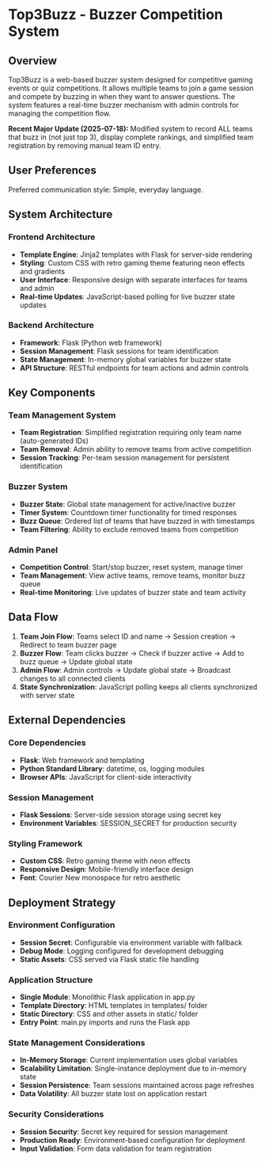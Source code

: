 # Top3Buzz - Buzzer Competition System

## Overview

Top3Buzz is a web-based buzzer system designed for competitive gaming events or quiz competitions. It allows multiple teams to join a game session and compete by buzzing in when they want to answer questions. The system features a real-time buzzer mechanism with admin controls for managing the competition flow.

**Recent Major Update (2025-07-18):** Modified system to record ALL teams that buzz in (not just top 3), display complete rankings, and simplified team registration by removing manual team ID entry.

## User Preferences

Preferred communication style: Simple, everyday language.

## System Architecture

### Frontend Architecture
- **Template Engine**: Jinja2 templates with Flask for server-side rendering
- **Styling**: Custom CSS with retro gaming theme featuring neon effects and gradients
- **User Interface**: Responsive design with separate interfaces for teams and admin
- **Real-time Updates**: JavaScript-based polling for live buzzer state updates

### Backend Architecture
- **Framework**: Flask (Python web framework)
- **Session Management**: Flask sessions for team identification
- **State Management**: In-memory global variables for buzzer state
- **API Structure**: RESTful endpoints for team actions and admin controls

## Key Components

### Team Management System
- **Team Registration**: Simplified registration requiring only team name (auto-generated IDs)
- **Team Removal**: Admin ability to remove teams from active competition
- **Session Tracking**: Per-team session management for persistent identification

### Buzzer System
- **Buzzer State**: Global state management for active/inactive buzzer
- **Timer System**: Countdown timer functionality for timed responses
- **Buzz Queue**: Ordered list of teams that have buzzed in with timestamps
- **Team Filtering**: Ability to exclude removed teams from competition

### Admin Panel
- **Competition Control**: Start/stop buzzer, reset system, manage timer
- **Team Management**: View active teams, remove teams, monitor buzz queue
- **Real-time Monitoring**: Live updates of buzzer state and team activity

## Data Flow

1. **Team Join Flow**: Teams select ID and name → Session creation → Redirect to team buzzer page
2. **Buzzer Flow**: Team clicks buzzer → Check if buzzer active → Add to buzz queue → Update global state
3. **Admin Flow**: Admin controls → Update global state → Broadcast changes to all connected clients
4. **State Synchronization**: JavaScript polling keeps all clients synchronized with server state

## External Dependencies

### Core Dependencies
- **Flask**: Web framework and templating
- **Python Standard Library**: datetime, os, logging modules
- **Browser APIs**: JavaScript for client-side interactivity

### Session Management
- **Flask Sessions**: Server-side session storage using secret key
- **Environment Variables**: SESSION_SECRET for production security

### Styling Framework
- **Custom CSS**: Retro gaming theme with neon effects
- **Responsive Design**: Mobile-friendly interface design
- **Font**: Courier New monospace for retro aesthetic

## Deployment Strategy

### Environment Configuration
- **Session Secret**: Configurable via environment variable with fallback
- **Debug Mode**: Logging configured for development debugging
- **Static Assets**: CSS served via Flask static file handling

### Application Structure
- **Single Module**: Monolithic Flask application in app.py
- **Template Directory**: HTML templates in templates/ folder
- **Static Directory**: CSS and other assets in static/ folder
- **Entry Point**: main.py imports and runs the Flask app

### State Management Considerations
- **In-Memory Storage**: Current implementation uses global variables
- **Scalability Limitation**: Single-instance deployment due to in-memory state
- **Session Persistence**: Team sessions maintained across page refreshes
- **Data Volatility**: All buzzer state lost on application restart

### Security Considerations
- **Session Security**: Secret key required for session management
- **Production Ready**: Environment-based configuration for deployment
- **Input Validation**: Form data validation for team registration